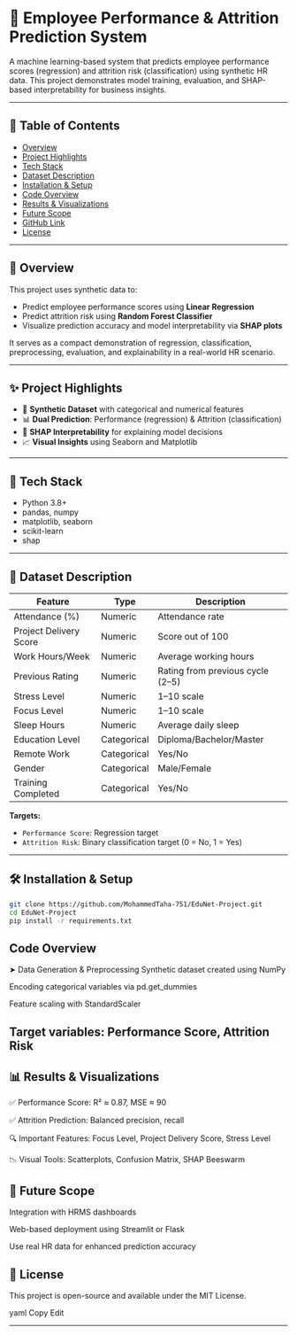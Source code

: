 # 💼 Employee Performance & Attrition Prediction System

A machine learning-based system that predicts employee performance scores (regression) and attrition risk (classification) using synthetic HR data. This project demonstrates model training, evaluation, and SHAP-based interpretability for business insights.

---

## 📌 Table of Contents

- [Overview](#overview)
- [Project Highlights](#project-highlights)
- [Tech Stack](#tech-stack)
- [Dataset Description](#dataset-description)
- [Installation & Setup](#installation--setup)
- [Code Overview](#code-overview)
- [Results & Visualizations](#results--visualizations)
- [Future Scope](#future-scope)
- [GitHub Link](#github-link)
- [License](#license)

---

## 📖 Overview

This project uses synthetic data to:

- Predict employee performance scores using **Linear Regression**
- Predict attrition risk using **Random Forest Classifier**
- Visualize prediction accuracy and model interpretability via **SHAP plots**

It serves as a compact demonstration of regression, classification, preprocessing, evaluation, and explainability in a real-world HR scenario.

---

## ✨ Project Highlights

- 🔧 **Synthetic Dataset** with categorical and numerical features
- 📊 **Dual Prediction**: Performance (regression) & Attrition (classification)
- 🧠 **SHAP Interpretability** for explaining model decisions
- 📈 **Visual Insights** using Seaborn and Matplotlib

---

## 🧰 Tech Stack

- Python 3.8+
- pandas, numpy
- matplotlib, seaborn
- scikit-learn
- shap

---

## 📂 Dataset Description

| Feature               | Type        | Description                        |
|-----------------------|-------------|------------------------------------|
| Attendance (%)        | Numeric     | Attendance rate                    |
| Project Delivery Score| Numeric     | Score out of 100                   |
| Work Hours/Week       | Numeric     | Average working hours              |
| Previous Rating       | Numeric     | Rating from previous cycle (2–5)   |
| Stress Level          | Numeric     | 1–10 scale                         |
| Focus Level           | Numeric     | 1–10 scale                         |
| Sleep Hours           | Numeric     | Average daily sleep                |
| Education Level       | Categorical | Diploma/Bachelor/Master            |
| Remote Work           | Categorical | Yes/No                             |
| Gender                | Categorical | Male/Female                        |
| Training Completed    | Categorical | Yes/No                             |

**Targets:**
- `Performance Score`: Regression target
- `Attrition Risk`: Binary classification target (0 = No, 1 = Yes)

---

## 🛠 Installation & Setup

```bash
git clone https://github.com/MohammedTaha-751/EduNet-Project.git
cd EduNet-Project
pip install -r requirements.txt

```

## Code Overview
➤ Data Generation & Preprocessing
Synthetic dataset created using NumPy

Encoding categorical variables via pd.get_dummies

Feature scaling with StandardScaler

Target variables: Performance Score, Attrition Risk 
---

## 📊 Results & Visualizations
✅ Performance Score: R² ≈ 0.87, MSE ≈ 90

✅ Attrition Prediction: Balanced precision, recall

🔍 Important Features: Focus Level, Project Delivery Score, Stress Level

📉 Visual Tools: Scatterplots, Confusion Matrix, SHAP Beeswarm

## 🔮 Future Scope
Integration with HRMS dashboards

Web-based deployment using Streamlit or Flask

Use real HR data for enhanced prediction accuracy

## 📜 License
This project is open-source and available under the MIT License.

yaml
Copy
Edit

---






